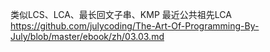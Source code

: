 类似LCS、LCA、最长回文子串、KMP
最近公共祖先LCA
https://github.com/julycoding/The-Art-Of-Programming-By-July/blob/master/ebook/zh/03.03.md
